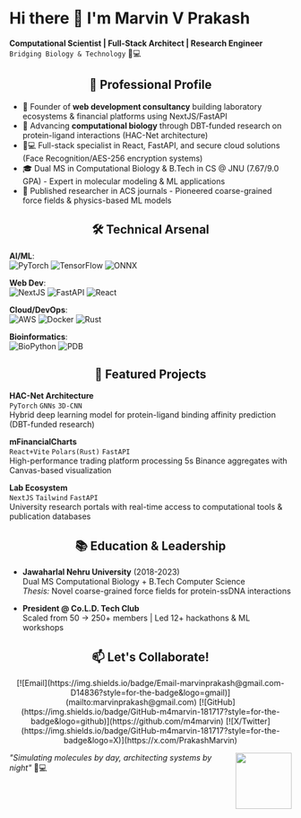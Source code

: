 # Hi there 👋 I'm Marvin V Prakash  
**Computational Scientist | Full-Stack Architect | Research Engineer**  
`Bridging Biology & Technology` 🧬💻

<h2 align="center">🚀 Professional Profile</h2>

- 🔭 Founder of **web development consultancy** building laboratory ecosystems & financial platforms using NextJS/FastAPI
- 🌱 Advancing **computational biology** through DBT-funded research on protein-ligand interactions (HAC-Net architecture)
- 👨💻 Full-stack specialist in React, FastAPI, and secure cloud solutions (Face Recognition/AES-256 encryption systems)
- 🎓 Dual MS in Computational Biology & B.Tech in CS @ JNU (7.67/9.0 GPA) - Expert in molecular modeling & ML applications
- 📝 Published researcher in ACS journals - Pioneered coarse-grained force fields & physics-based ML models

<h2 align="center">🛠️ Technical Arsenal</h2>

**AI/ML**:  
![PyTorch](https://img.shields.io/badge/PyTorch-%23EE4C2C.svg?style=for-the-badge&logo=PyTorch&logoColor=white)
![TensorFlow](https://img.shields.io/badge/TensorFlow-%23FF6F00.svg?style=for-the-badge&logo=TensorFlow&logoColor=white)
![ONNX](https://img.shields.io/badge/ONNX-005CED?style=for-the-badge&logo=onnx&logoColor=white)

**Web Dev**:  
![NextJS](https://img.shields.io/badge/Next.js-000000?style=for-the-badge&logo=nextdotjs&logoColor=white)
![FastAPI](https://img.shields.io/badge/FastAPI-009688?style=for-the-badge&logo=FastAPI&logoColor=white)
![React](https://img.shields.io/badge/react-%2320232a.svg?style=for-the-badge&logo=react&logoColor=%2361DAFB)

**Cloud/DevOps**:  
![AWS](https://img.shields.io/badge/AWS-%23FF9900.svg?style=for-the-badge&logo=amazon-aws&logoColor=white)
![Docker](https://img.shields.io/badge/docker-%230db7ed.svg?style=for-the-badge&logo=docker&logoColor=white)
![Rust](https://img.shields.io/badge/Rust-000000?style=for-the-badge&logo=rust&logoColor=white)

**Bioinformatics**:  
![BioPython](https://img.shields.io/badge/BioPython-3872A2?style=for-the-badge&logo=python&logoColor=white)
![PDB](https://img.shields.io/badge/PDB-0A7EC3?style=for-the-badge&logo=protein-database&logoColor=white)

<h2 align="center">🌟 Featured Projects</h2>

**HAC-Net Architecture**  
`PyTorch` `GNNs` `3D-CNN`  
Hybrid deep learning model for protein-ligand binding affinity prediction (DBT-funded research)

**mFinancialCharts**  
`React+Vite` `Polars(Rust)` `FastAPI`  
High-performance trading platform processing 5s Binance aggregates with Canvas-based visualization

**Lab Ecosystem**  
`NextJS` `Tailwind` `FastAPI`  
University research portals with real-time access to computational tools & publication databases

<h2 align="center">📚 Education & Leadership</h2>

- **Jawaharlal Nehru University** (2018-2023)  
  Dual MS Computational Biology + B.Tech Computer Science  
  *Thesis:* Novel coarse-grained force fields for protein-ssDNA interactions

- **President @ Co.L.D. Tech Club**  
  Scaled from 50 → 250+ members | Led 12+ hackathons & ML workshops


<h2 align="center">📫 Let's Collaborate!</h2>
<p align="center">
  [![Email](https://img.shields.io/badge/Email-marvinprakash@gmail.com-D14836?style=for-the-badge&logo=gmail)](mailto:marvinprakash@gmail.com)
  [![GitHub](https://img.shields.io/badge/GitHub-m4marvin-181717?style=for-the-badge&logo=github)](https://github.com/m4marvin)
  [![X/Twitter](https://img.shields.io/badge/GitHub-m4marvin-181717?style=for-the-badge&logo=X)](https://x.com/PrakashMarvin)
  
</p>

<img src="https://media.giphy.com/media/LnQjpWaON8nhr21vNW/giphy.gif#thumbnail" width="100" height="100" align="right">

*"Simulating molecules by day, architecting systems by night"* 🔬💻
